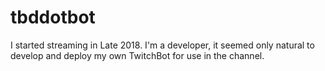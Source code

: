 # tbddotbot

I started streaming in Late 2018. I'm a developer, it seemed only natural to develop and deploy my own TwitchBot for use in the channel. 
